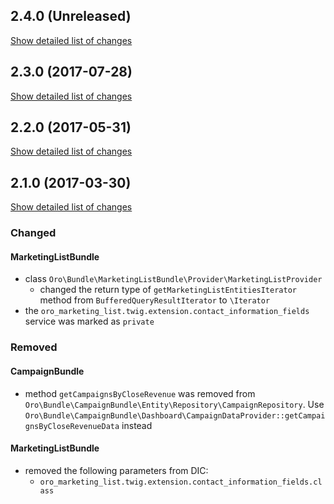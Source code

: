 ## 2.4.0 (Unreleased)
[Show detailed list of changes](file-incompatibilities-2-4-0.md)

## 2.3.0 (2017-07-28)
[Show detailed list of changes](file-incompatibilities-2-3-0.md)

## 2.2.0 (2017-05-31)
[Show detailed list of changes](file-incompatibilities-2-2-0.md)

## 2.1.0 (2017-03-30)
[Show detailed list of changes](file-incompatibilities-2-1-0.md)

### Changed
#### MarketingListBundle
* class `Oro\Bundle\MarketingListBundle\Provider\MarketingListProvider`
    - changed the return type of `getMarketingListEntitiesIterator` method from `BufferedQueryResultIterator` to `\Iterator`
* the `oro_marketing_list.twig.extension.contact_information_fields` service was marked as `private`
### Removed
#### CampaignBundle
* method `getCampaignsByCloseRevenue` was removed from `Oro\Bundle\CampaignBundle\Entity\Repository\CampaignRepository`. Use `Oro\Bundle\CampaignBundle\Dashboard\CampaignDataProvider::getCampaignsByCloseRevenueData` instead
#### MarketingListBundle
* removed the following parameters from DIC:
    - `oro_marketing_list.twig.extension.contact_information_fields.class`
